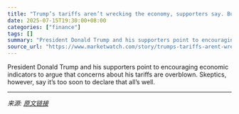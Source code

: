 ```yaml
---
title: "Trump’s tariffs aren’t wrecking the economy, supporters say. But here’s what they’re missing."
date: 2025-07-15T19:30:00+08:00
categories: ["finance"]
tags: []
summary: "President Donald Trump and his supporters point to encouraging economic indicators to argue that concerns about his tariffs are overblown. Skeptics, however, say it’s too soon to declare that all’s we"
source_url: "https://www.marketwatch.com/story/trumps-tariffs-arent-wrecking-the-economy-supporters-say-but-heres-what-theyre-missing-69f3caab?mod=mw_rss_topstories"
---
```


President Donald Trump and his supporters point to encouraging economic indicators to argue that concerns about his tariffs are overblown. Skeptics, however, say it’s too soon to declare that all’s well.

---

*来源: [原文链接](https://www.marketwatch.com/story/trumps-tariffs-arent-wrecking-the-economy-supporters-say-but-heres-what-theyre-missing-69f3caab?mod=mw_rss_topstories)*

